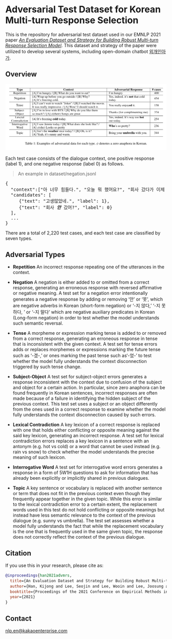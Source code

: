 # Adversarial Test Dataset for Korean Multi-turn Response Selection

This is the repository for adversarial test dataset used in our EMNLP 2021 paper [*An Evaluation Dataset and Strategy for Building Robust Multi-turn Response Selection Model*](https://arxiv.org/abs/2109.04834). This dataset and strategy of the paper were utilized to develop several systems, including open-domain chatbot [외개인아가](https://pf.kakao.com/_lKxoMT).

## Overview
![Table](table.png)

Each test case consists of the dialogue context, one positive response (label 1), and one negative response (label 0) as follows.
> An example in dataset/negation.jsonl
<pre>
{
  "context":["아 너무 힘들다.", "오늘 뭐 했어요?", "회사 갔다가 이제 집 왔어요."]
  "candidates": [
     {"text": "고생많았네.", "label": 1}, 
     {"text": "회사 <i><b>안</b></i> 갔어?", "label": 0}
  ],
  ...
}
</pre>


There are a total of 2,220 test cases, and each test case are classified by seven types.

## Adversarial Types

* **Repetition** An incorrect response repeating one of the utterances in the context.

* **Negation**  A negation is either added to or omitted from a correct response, generating an erroneous response with reversed affirmative or negative meaning. A test set for a negation error intentionally generates a negative response by adding or removing ‘안’ or ‘못’, which are negative adverbs in Korean (short-form negation) or ‘-지 않다,’ ‘-지 못하다, ’ or ‘-지 말다’ which are negative auxiliary predicates in Korean (Long-form negation) in order to test whether the model understands such semantic reversal.

* **Tense** A morpheme or expression marking tense is added to or removed from a correct response, generating an erroneous response in tense that is inconsistent with the given context. A test set for tense errors adds or replaces morphemes or expressions marking the future tense such as ‘-겠-,’  or ones marking the past tense such as‘-었-’ to test whether the model fully understands the context disconnection triggered by such tense change. 

* **Subject-Object**  A test set for subject-object errors generates a response inconsistent with the context due to confusion of the subject and object for a certain action. In particular, since zero anaphora can be found frequently in Korean sentences, incorrect responses are often made because of a failure in identifying the hidden subject of the previous context. This test set uses a subject or an object differently from the ones used in a correct response to examine whether the model fully understands the context disconnection caused by such errors.

* **Lexical Contradiction** A key lexicon of a correct response is replaced with one that holds either conflicting or opposite meaning against the said key lexicon, generating an incorrect response. A test set for lexical contradiction errors replaces a key lexicon in a sentence with an antonym (e.g. hot vs cold) or a word that cannot be used instead (e.g. rain vs snow) to check whether the model understands the precise meaning of such lexicon. 

* **Interrogative Word** A test set for interrogative word errors generates a response in a form of 5W1H questions to ask for information that has already been explicitly or implicitly shared in previous dialogues.

* **Topic** A key sentence or vocabulary is replaced with another sentence or term that does not fit in the previous context even though they frequently appear together in the given topic. While this error is similar to the lexical contradiction error to a certain extent, the replacement words used in this test do not hold conflicting or opposite meanings but instead have less semantic relevance to the context of the previous dialogue (e.g. sunny vs umbrella). The test set assesses whether a model fully understands the fact that while the replacement vocabulary is the one that is frequently used in the same given topic, the response does not correctly reflect the context of the previous dialogue.


## Citation
If you use this in your research, please cite as:
```bibtex
@inproceedings{han2021advmrs,
  title={An Evaluation Dataset and Strategy for Building Robust Multi-turn Response Selection Model},
  author={Han, Kijong and Lee, Seojin and Lee, Wooin and Lee, Joosung and Lee, Dong-hun},
  booktitle={Proceedings of the 2021 Conference on Empirical Methods in Natural Language Processing (EMNLP)},
  year={2021}
}
```

## Contact
nlp.en@kakaoenterprise.com 
